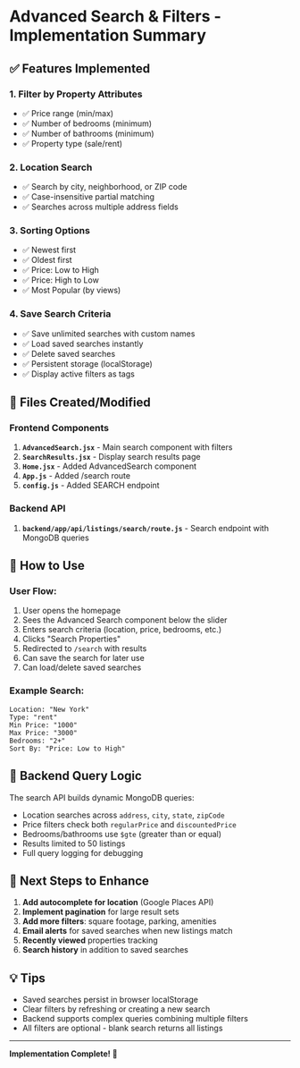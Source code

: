 # Advanced Search & Filters - Implementation Summary

## ✅ Features Implemented

### 1. **Filter by Property Attributes**

- ✅ Price range (min/max)
- ✅ Number of bedrooms (minimum)
- ✅ Number of bathrooms (minimum)
- ✅ Property type (sale/rent)

### 2. **Location Search**

- ✅ Search by city, neighborhood, or ZIP code
- ✅ Case-insensitive partial matching
- ✅ Searches across multiple address fields

### 3. **Sorting Options**

- ✅ Newest first
- ✅ Oldest first
- ✅ Price: Low to High
- ✅ Price: High to Low
- ✅ Most Popular (by views)

### 4. **Save Search Criteria**

- ✅ Save unlimited searches with custom names
- ✅ Load saved searches instantly
- ✅ Delete saved searches
- ✅ Persistent storage (localStorage)
- ✅ Display active filters as tags

## 📁 Files Created/Modified

### Frontend Components

1. **`AdvancedSearch.jsx`** - Main search component with filters
2. **`SearchResults.jsx`** - Display search results page
3. **`Home.jsx`** - Added AdvancedSearch component
4. **`App.js`** - Added /search route
5. **`config.js`** - Added SEARCH endpoint

### Backend API

1. **`backend/app/api/listings/search/route.js`** - Search endpoint with MongoDB queries

## 🎯 How to Use

### User Flow:

1. User opens the homepage
2. Sees the Advanced Search component below the slider
3. Enters search criteria (location, price, bedrooms, etc.)
4. Clicks "Search Properties"
5. Redirected to `/search` with results
6. Can save the search for later use
7. Can load/delete saved searches

### Example Search:

```
Location: "New York"
Type: "rent"
Min Price: "1000"
Max Price: "3000"
Bedrooms: "2+"
Sort By: "Price: Low to High"
```

## 🔧 Backend Query Logic

The search API builds dynamic MongoDB queries:

- Location searches across `address`, `city`, `state`, `zipCode`
- Price filters check both `regularPrice` and `discountedPrice`
- Bedrooms/bathrooms use `$gte` (greater than or equal)
- Results limited to 50 listings
- Full query logging for debugging

## 🚀 Next Steps to Enhance

1. **Add autocomplete for location** (Google Places API)
2. **Implement pagination** for large result sets
3. **Add more filters**: square footage, parking, amenities
4. **Email alerts** for saved searches when new listings match
5. **Recently viewed** properties tracking
6. **Search history** in addition to saved searches

## 💡 Tips

- Saved searches persist in browser localStorage
- Clear filters by refreshing or creating a new search
- Backend supports complex queries combining multiple filters
- All filters are optional - blank search returns all listings

---

**Implementation Complete! 🎉**
